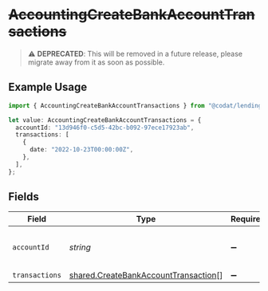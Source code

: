 # ~~AccountingCreateBankAccountTransactions~~

> :warning: **DEPRECATED**: This will be removed in a future release, please migrate away from it as soon as possible.

## Example Usage

```typescript
import { AccountingCreateBankAccountTransactions } from "@codat/lending/sdk/models/shared";

let value: AccountingCreateBankAccountTransactions = {
  accountId: "13d946f0-c5d5-42bc-b092-97ece17923ab",
  transactions: [
    {
      date: "2022-10-23T00:00:00Z",
    },
  ],
};
```

## Fields

| Field                                                                                               | Type                                                                                                | Required                                                                                            | Description                                                                                         | Example                                                                                             |
| --------------------------------------------------------------------------------------------------- | --------------------------------------------------------------------------------------------------- | --------------------------------------------------------------------------------------------------- | --------------------------------------------------------------------------------------------------- | --------------------------------------------------------------------------------------------------- |
| `accountId`                                                                                         | *string*                                                                                            | :heavy_minus_sign:                                                                                  | Unique identifier for a bank account.                                                               | 13d946f0-c5d5-42bc-b092-97ece17923ab                                                                |
| `transactions`                                                                                      | [shared.CreateBankAccountTransaction](../../../sdk/models/shared/createbankaccounttransaction.md)[] | :heavy_minus_sign:                                                                                  | N/A                                                                                                 |                                                                                                     |